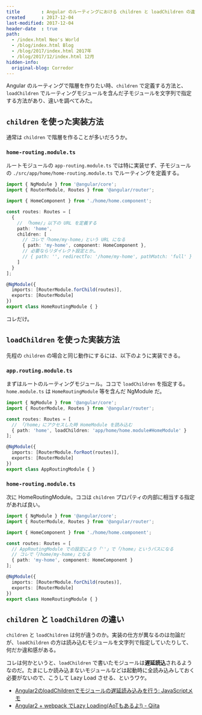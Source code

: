 ```yaml
---
title        : Angular のルーティングにおける children と loadChildren の違い
created      : 2017-12-04
last-modified: 2017-12-04
header-date  : true
path:
  - /index.html Neo's World
  - /blog/index.html Blog
  - /blog/2017/index.html 2017年
  - /blog/2017/12/index.html 12月
hidden-info:
  original-blog: Corredor
---
```


Angular のルーティングで階層を作りたい時、`children` で定義する方法と、`loadChildren` でルーティングモジュールを含んだ子モジュールを文字列で指定する方法があり、違いを調べてみた。

## `children` を使った実装方法

通常は `children` で階層を作ることが多いだろうか。

### `home-routing.module.ts`

ルートモジュールの `app-routing.module.ts` では特に実装せず、子モジュールの `./src/app/home/home-routing.module.ts` でルーティングを定義する。

```typescript
import { NgModule } from '@angular/core';
import { RouterModule, Routes } from '@angular/router';

import { HomeComponent } from './home/home.component';

const routes: Routes = [
  {
    // 「home/」以下の URL を定義する
    path: 'home',
    children: [
      // コレで「home/my-home」という URL になる
      { path: 'my-home', component: HomeComponent },
      // 必要ならリダイレクト設定とか…
      // { path: '', redirectTo: '/home/my-home', pathMatch: 'full' }
    ]
  }
];

@NgModule({
  imports: [RouterModule.forChild(routes)],
  exports: [RouterModule]
})
export class HomeRoutingModule { }
```

コレだけ。

## `loadChildren` を使った実装方法

先程の `children` の場合と同じ動作にするには、以下のように実装できる。

### `app.routing.module.ts`

まずはルートのルーティングモジュール。ココで `loadChildren` を指定する。`home.module.ts` は `HomeRoutingModule` 等を含んだ NgModule だ。

```typescript
import { NgModule } from '@angular/core';
import { RouterModule, Routes } from '@angular/router';

const routes: Routes = [
  // 「/home」にアクセスした時 HomeModule を読み込む
  { path: 'home', loadChildren: 'app/home/home.module#HomeModule' }
];

@NgModule({
  imports: [RouterModule.forRoot(routes)],
  exports: [RouterModule]
})
export class AppRoutingModule { }
```

### `home-routing.module.ts`

次に HomeRoutingModule。ココは `children` プロパティの内部に相当する指定があれば良い。

```typescript
import { NgModule } from '@angular/core';
import { RouterModule, Routes } from '@angular/router';

import { HomeComponent } from './home/home.component';

const routes: Routes = [
  // AppRoutingModule での設定により「''」で「/home」というパスになる
  // コレで「/home/my-home」となる
  { path: 'my-home', component: HomeComponent }
];

@NgModule({
  imports: [RouterModule.forChild(routes)],
  exports: [RouterModule]
})
export class HomeRoutingModule { }
```

## `children` と `loadChildren` の違い

`children` と `loadChildren` は何が違うのか。実装の仕方が異なるのは勿論だが、`loadChildren` の方は読み込むモジュールを文字列で指定していたりして、何だか違和感がある。

コレは何かというと、`loadChildren` で書いたモジュールは**遅延読込**されるようなのだ。たまにしか読み込まないモジュールなどは起動時に全読み込みしておく必要がないので、こうして Lazy Load させる、というワケ。

- [Angular2のloadChildrenでモジュールの遅延読み込みを行う: JavaScriptメモ](http://javascript-memo2.seesaa.net/article/447678852.html)
- [Angular2 + webpack でLazy Loading(AoTもあるよ!) - Qiita](https://qiita.com/Quramy/items/e3e6d63a2b155aec2067)
